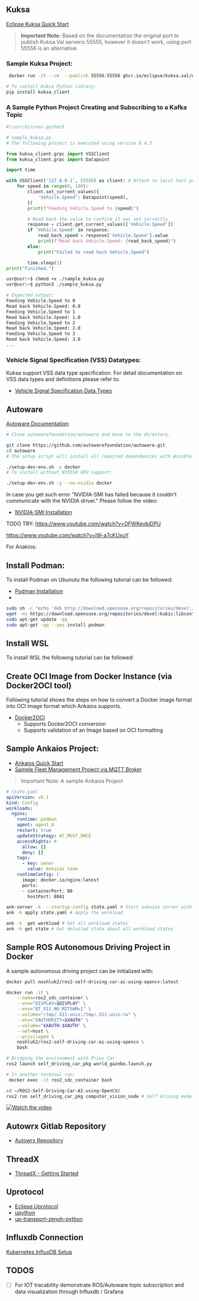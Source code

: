 
## Kuksa 

[Eclipse Kuksa Quick Start](https://eclipse-kuksa.github.io/kuksa-website/quickstart/)

> **Important Note:** Based on the documentation the original port to publish Kuksa.Val serveris 55555, however it doesn't work, using port 55556 is an alternative.

### Sample Kuksa Project:
```bash
 docker run -it --rm  --publish 55556:55556 ghcr.io/eclipse/kuksa.val/databroker:master  --port 55556 --insecure
```

```bash
# To install Kuksa Python library:
pip install kuksa_client 
```

### A Sample Python Project Creating and Subscribing to a Kafka Topic

```python
#!/usr/bin/env python3

# sample_kuksa.py
# The following project is executed using version 0.4.3

from kuksa_client.grpc import VSSClient
from kuksa_client.grpc import Datapoint

import time

with VSSClient('127.0.0.1', 55556) as client: # Attach to local host port 55556 to listen kuksa.val server
    for speed in range(0, 100):
        client.set_current_values({
            'Vehicle.Speed': Datapoint(speed),
        })
        print(f"Feeding Vehicle.Speed to {speed}")

        # Read back the value to confirm it was set correctly
        response = client.get_current_values(['Vehicle.Speed'])
        if 'Vehicle.Speed' in response:
            read_back_speed = response['Vehicle.Speed'].value
            print(f"Read back Vehicle.Speed: {read_back_speed}")
        else:
            print("Failed to read back Vehicle.Speed")

        time.sleep(1)
print("Finished.")

```

```bash
usr@usr:~$ chmod +x ./sample_kuksa.py
usr@usr:~$ python3 ./sample_kuksa.py

# Expected output:
Feeding Vehicle.Speed to 0
Read back Vehicle.Speed: 0.0
Feeding Vehicle.Speed to 1
Read back Vehicle.Speed: 1.0
Feeding Vehicle.Speed to 2
Read back Vehicle.Speed: 2.0
Feeding Vehicle.Speed to 3
Read back Vehicle.Speed: 3.0
...
```

###  Vehicle Signal Specification (VSS) Datatypes:
Kuksa support VSS data type specification. For detail documentation on VSS data types and definitions please refer to:

- [Vehicle Signal Specification Data Types](https://covesa.github.io/vehicle_signal_specification/rule_set/data_entry/data_types/)

## Autoware 

[Autoware Documentation](https://autowarefoundation.github.io/autoware-documentation/main/installation/autoware/docker-installation/):




```bash
# Clone autowarefoundation/autoware and move to the directory.

git clone https://github.com/autowarefoundation/autoware.git
cd autoware
# The setup script will install all required dependencies with Ansible:

./setup-dev-env.sh -y docker
# To install without NVIDIA GPU support:

./setup-dev-env.sh -y --no-nvidia docker

```



In case you get such error "NVIDIA-SMI has failed because it couldn't communicate with the NVIDIA driver." Please follow the video:

- [NVIDIA-SMI Installation](https://www.youtube.com/watch?v=bhPCjPdqDEM)



TODO TRY: https://www.youtube.com/watch?v=OFWKevbjDPU

https://www.youtube.com/watch?v=iW-a7cKUxuY


For Anakios:

## Install Podman: 

To install Podman on Ubunutu the following tutorial can be followed:
- [Podman Installation](https://docs.vultr.com/how-to-install-podman-on-ubuntu-24-04)
- 
```bash
sudo sh -c "echo 'deb http://download.opensuse.org/repositories/devel:/kubic:/libcontainers:/stable/xUbuntu_${VERSION_ID}/ /' > /etc/apt/sources.list.d/devel:kubic:libcontainers:stable.list"
wget -nv https://download.opensuse.org/repositories/devel:kubic:libcontainers:stable/xUbuntu_${VERSION_ID}/Release.key -O- | sudo apt-key add -
sudo apt-get update -qq
sudo apt-get -qq --yes install podman
```


## Install WSL 
To install WSL the following tutorial can be followed:



## Create OCI Image from Docker Instance (via Docker2OCI tool)

Following tutorial shows the steps on how to convert a Docker image format into OCI image format which Ankaios supports.

- [Docker2OCI](https://github.com/coolljt0725/docker2oci)
  -  Supports Docker2OCI conversion
  -  Supports validation of an Image based on OCI formatting

## Sample Ankaios Project:
- [Ankaios Quick Start](https://eclipse-ankaios.github.io/ankaios/0.1/usage/quickstart/)
- [Sample Fleet Management Project via MQTT Broker](https://eclipse-ankaios.github.io/ankaios/0.5/usage/tutorial-fleet-management/)
> Important Note: A sample Ankaios Project 

```yaml
# state.yaml
apiVersion: v0.1
kind: Config
workloads:
  nginx:
    runtime: podman
    agent: agent_A
    restart: true
    updateStrategy: AT_MOST_ONCE
    accessRights: #
      allow: []
      deny: []
    tags:
      - key: owner
        value: Ankaios team
    runtimeConfig: |
      image: docker.io/nginx:latest
      ports:
      - containerPort: 80
        hostPort: 8081
```

```bash
ank-server -k  --startup-config state.yaml # Start ankaios server with  provided configuration
ank -k apply state.yaml # Apply the workload

ank -k  get workload # Get all workload states
ank -k get state # Get detailed state about all workload states
```


## Sample ROS Autonomous Driving Project in Docker

A sample autonomous driving project can be initialized with:

```bash
docker pull noshluk2/ros2-self-driving-car-ai-using-opencv:latest

docker run -it \
    --name=ros2_sdc_container \
    --env="DISPLAY=$DISPLAY" \
    --env="QT_X11_NO_MITSHM=1" \
    --volume="/tmp/.X11-unix:/tmp/.X11-unix:rw" \
    --env="XAUTHORITY=$XAUTH" \
    --volume="$XAUTH:$XAUTH" \
    --net=host \
    --privileged \
    noshluk2/ros2-self-driving-car-ai-using-opencv \
    bash

# Bridging the environment with Prius Car
ros2 launch self_driving_car_pkg world_gazebo.launch.py

# In another terminal run:
 docker exec -it ros2_sdc_container bash

cd ~/ROS2-Self-Driving-Car-AI-using-OpenCV/
ros2 run self_driving_car_pkg computer_vision_node # Self driving mode
```

[![Watch the video](./AutonomousDriving.png)](./AutonomousDriving.mp4)

## Autowrx Gitlab Repository
- [Autowrx Repository](https://gitlab.eclipse.org/eclipse/autowrx)
## ThreadX
- [ThreadX - Getting Started](https://github.com/eclipse-threadx/getting-started)
## Uprotocol
- [Eclipse Uprotocol](https://github.com/eclipse-uprotocol)
- [upython](https://github.com/eclipse-uprotocol/up-python)
- [up-transport-zenoh-python](https://github.com/eclipse-uprotocol/up-transport-zenoh-python)
## Influxdb Connection

[Kubernetes InfluxDB Setup](https://medium.com/starschema-blog/monitor-your-infrastructure-with-influxdb-and-grafana-on-kubernetes-a299a0afe3d2)

## TODOS
- [ ] For IOT tracability demonstrate ROS/Autoware topic subscription and data visualization through Influxdb / Grafana 
